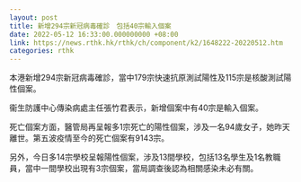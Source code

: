 ```yaml
---
layout: post
title: 新增294宗新冠病毒確診　包括40宗輸入個案
date: 2022-05-12 16:33:00.000000000 +08:00
link: https://news.rthk.hk/rthk/ch/component/k2/1648222-20220512.htm
categories: rthk
---
```


本港新增294宗新冠病毒確診，當中179宗快速抗原測試陽性及115宗是核酸測試陽性個案。

衞生防護中心傳染病處主任張竹君表示，新增個案中有40宗是輸入個案。

死亡個案方面，醫管局再呈報多1宗死亡的陽性個案，涉及一名94歲女子，她昨天離世。第五波疫情至今的死亡個案有9143宗。

另外，今日多14宗學校呈報陽性個案，涉及13間學校，包括13名學生及1名教職員，當中一間學校出現有3宗個案，當局調查後認為相關感染未必有關。
